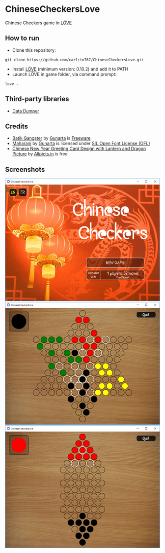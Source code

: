 # ChineseCheckersLove

Chinese Checkers game in [LÖVE](https://love2d.org/)

## How to run

* Clone this repository:
```
git clone https://github.com/carlito767/ChineseCheckersLove.git
```
* Install [LÖVE](https://love2d.org/) (minimum version: 0.10.2) and add it to PATH
* Launch LÖVE in game folder, via command prompt:
```
love .
```

## Third-party libraries

* [Data Dumper](http://lua-users.org/wiki/DataDumper)

## Credits

* [Batik Gangster](http://www.fontspace.com/gunarta/batik-gangster) by [Gunarta](http://www.fontspace.com/gunarta) is [Freeware](https://en.wikipedia.org/wiki/Freeware)
* [Maharani](http://www.fontspace.com/gunarta/maharani) by [Gunarta](http://www.fontspace.com/gunarta) is licensed under [SIL Open Font License (OFL)](https://en.wikipedia.org/wiki/SIL_Open_Font_License)
* [Chinese New Year Greeting Card Design with Lantern and Dragon Picture](http://allpicts.in/chinese-new-year-card-design-with-lantern-and-dragon-picture/) by [Allpicts.in](http://allpicts.in/) is free

## Screenshots

![Title](screenshots/screenshot_1.png)
![Traditional](screenshots/screenshot_2.png)
![Variant](screenshots/screenshot_3.png)